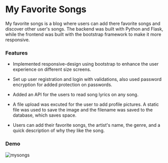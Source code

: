 # My Favorite Songs #

My favorite songs is a blog where users can add there favorite songs and discover other   user's songs. The backend was built with Python and Flask, while the frontend was built with the bootstrap framework to make it more responsive.

### Features ###

* Implemented responsive-design using bootstrap to enhance the user experience on different size screens.

* Set up user registration and login with validations, also used password encryption for added protection on passwords.

* Added an API for the users to read song lyrics on any song.

* A file upload was excuted for the user to add profile pictures. A static file was used to save the image and the filename was saved to the database, which saves space.

* Users can add their favorite songs, the artist's name, the genre, and a quick description of why they like the song.

### Demo ###

![mysongs](https://user-images.githubusercontent.com/87786124/140447659-72125d2f-e46a-42fd-b15b-76e437efca4e.gif)





